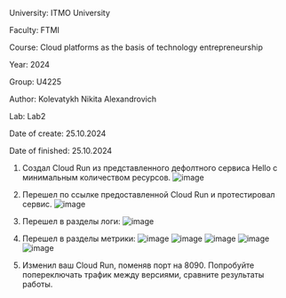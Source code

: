University: ITMO University

Faculty: FTMI

Course: Cloud platforms as the basis of technology entrepreneurship

Year: 2024

Group: U4225

Author: Kolevatykh Nikita Alexandrovich

Lab: Lab2

Date of create: 25.10.2024

Date of finished: 25.10.2024

1. Создал Cloud Run из представленного дефолтного сервиса Hello с минимальным количеством ресурсов. 
![image](https://github.com/user-attachments/assets/fae21670-9401-4d6b-941e-bbcc2ba99e4b)

2. Перешел по ссылке предоставленной Cloud Run и протестировал сервис.
![image](https://github.com/user-attachments/assets/43f47a48-a3ae-4f98-8ecf-b00a023acf06)

3. Перешел в разделы логи:
![image](https://github.com/user-attachments/assets/7173609c-a892-4b14-bda2-ac12eb892310)

4. Перешел в разделы метрики:
![image](https://github.com/user-attachments/assets/4e01bab1-1a1e-43ce-b6a1-4dbf2a32032d)
![image](https://github.com/user-attachments/assets/39bb2bb0-11f6-4ea7-98bc-b62bad05819b)
![image](https://github.com/user-attachments/assets/b3140f5f-f43e-4d2b-af7c-bf5fe68da486)
![image](https://github.com/user-attachments/assets/ec665f39-9e95-4075-9671-edf8d612a2b2)
![image](https://github.com/user-attachments/assets/1f9919b3-b5b4-4924-925e-555441c1fda7)


5. Изменил ваш Cloud Run, поменяв порт на 8090. Попробуйте попереключать трафик между версиями, сравните результаты работы.

